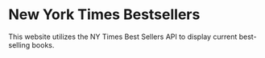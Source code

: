 # New York Times Bestsellers
This website  utilizes the NY Times Best Sellers API to display current best-selling books. 
